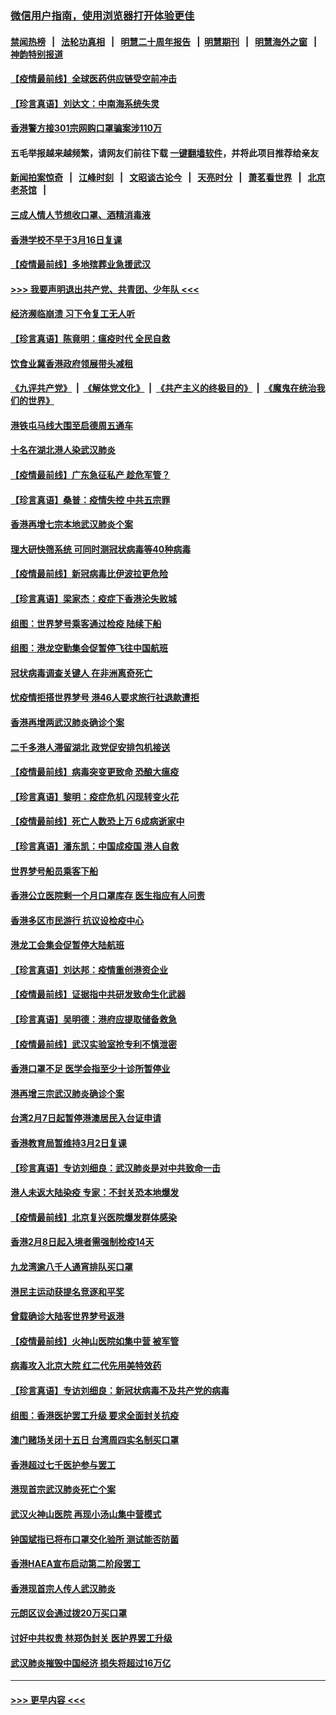 ### [微信用户指南，使用浏览器打开体验更佳](https://github.com/gfw-breaker/banned-news1/blob/master/indexes/wechat-guide.md?t=0)
#### [禁闻热榜](热点新闻.md?t=0)  &nbsp;&nbsp;|&nbsp;&nbsp; [法轮功真相](https://github.com/gfw-breaker/truth/blob/master/README.md?t=0) &nbsp;&nbsp;|&nbsp;&nbsp; [明慧二十周年报告](https://github.com/gfw-breaker/mh-reports/blob/master/README.md?t=0) &nbsp;&nbsp;|&nbsp;&nbsp;[明慧期刊](https://github.com/gfw-breaker/mh-qikan) &nbsp;&nbsp;|&nbsp;&nbsp; [明慧海外之窗](https://github.com/gfw-breaker/mh-news/blob/master/README.md?t=0) &nbsp;&nbsp;|&nbsp;&nbsp; [神韵特别报道](https://github.com/gfw-breaker/mh-news/blob/master/shenyun.md?t=0)
#### [【疫情最前线】全球医药供应链受空前冲击](../pages/nsc415/n11869614.md?t=02161122) 
#### [【珍言真语】刘达文：中南海系统失灵](../pages/nsc415/n11869465.md?t=02161122) 
#### [香港警方接301宗网购口罩骗案涉110万](../pages/nsc415/n11867572.md?t=02161122) 
#### 五毛举报越来越频繁，请网友们前往下载 [一键翻墙软件](https://github.com/gfw-breaker/ssr-accounts)，并将此项目推荐给亲友
#### [新闻拍案惊奇](https://github.com/gfw-breaker/banned-news1/blob/master/pages/link4.md) &nbsp;&nbsp;|&nbsp;&nbsp; [江峰时刻](https://github.com/gfw-breaker/banned-news1/blob/master/pages/link4.md) &nbsp;&nbsp;|&nbsp;&nbsp; [文昭谈古论今](https://github.com/gfw-breaker/banned-news1/blob/master/pages/link4.md) &nbsp;&nbsp;|&nbsp;&nbsp; [天亮时分](https://github.com/gfw-breaker/banned-news1/blob/master/pages/link4.md) &nbsp;&nbsp;|&nbsp;&nbsp; [萧茗看世界](https://github.com/gfw-breaker/banned-news1/blob/master/pages/link4.md) &nbsp;&nbsp;|&nbsp;&nbsp; [北京老茶馆](https://github.com/gfw-breaker/banned-news1/blob/master/pages/link4.md) &nbsp;&nbsp;|&nbsp;&nbsp; 
#### [三成人情人节想收口罩、酒精消毒液](../pages/nsc415/n11867523.md?t=02161122) 
#### [香港学校不早于3月16日复课](../pages/nsc415/n11867498.md?t=02161122) 
#### [【疫情最前线】多地殡葬业急援武汉](../pages/nsc415/n11866914.md?t=02161122) 
#### [>>> 我要声明退出共产党、共青团、少年队 <<<](https://github.com/begood0513/goodnews/blob/master/quit/letter.md) 
#### [经济濒临崩溃 习下令复工无人听](../pages/nsc415/n11867269.md?t=02161122) 
#### [【珍言真语】陈竟明：瘟疫时代 全民自救](../pages/nsc415/n11866765.md?t=02161122) 
#### [饮食业冀香港政府领展带头减租](../pages/nsc415/n11864876.md?t=02161122) 
#### [《九评共产党》](https://github.com/begood0513/9ping.md/blob/master/README.md) &nbsp;|&nbsp; [《解体党文化》](../../../../jtdwh.md/blob/master/README.md)  &nbsp;|&nbsp; [《共产主义的终极目的》](../../../../gczydzjmd.md/blob/master/README.md) &nbsp;|&nbsp; [《魔鬼在统治我们的世界》](../../../../mgztzwmdsj.md/blob/master/README.md) 
#### [港铁屯马线大围至启德周五通车](../pages/nsc415/n11864842.md?t=02161122) 
#### [十名在湖北港人染武汉肺炎](../pages/nsc415/n11864807.md?t=02161122) 
#### [【疫情最前线】广东急征私产 趁危军管？](../pages/nsc415/n11864205.md?t=02161122) 
#### [【珍言真语】桑普：疫情失控 中共五宗罪](../pages/nsc415/n11864157.md?t=02161122) 
#### [香港再增七宗本地武汉肺炎个案](../pages/nsc415/n11862405.md?t=02161122) 
#### [理大研快筛系统 可同时测冠状病毒等40种病毒](../pages/nsc415/n11862376.md?t=02161122) 
#### [【疫情最前线】新冠病毒比伊波拉更危险](../pages/nsc415/n11862199.md?t=02161122) 
#### [【珍言真语】梁家杰：疫症下香港沦失败城](../pages/nsc415/n11861588.md?t=02161122) 
#### [组图：世界梦号乘客通过检疫 陆续下船](../pages/nsc415/n11858302.md?t=02161122) 
#### [组图：港龙空勤集会促暂停飞往中国航班](../pages/nsc415/n11858190.md?t=02161122) 
#### [冠状病毒调查关键人 在非洲离奇死亡](../pages/nsc415/n11859798.md?t=02161122) 
#### [忧疫情拒搭世界梦号 港46人要求旅行社退款遭拒](../pages/nsc415/n11859849.md?t=02161122) 
#### [香港再增两武汉肺炎确诊个案](../pages/nsc415/n11859833.md?t=02161122) 
#### [二千多港人滞留湖北 政党促安排包机接送](../pages/nsc415/n11859831.md?t=02161122) 
#### [【疫情最前线】病毒突变更致命 恐酿大瘟疫](../pages/nsc415/n11859604.md?t=02161122) 
#### [【珍言真语】黎明：疫症危机 闪现转变火花](../pages/nsc415/n11859199.md?t=02161122) 
#### [【疫情最前线】死亡人数恐上万 6成病逝家中](../pages/nsc415/n11856687.md?t=02161122) 
#### [【珍言真语】潘东凯：中国成疫国 港人自救](../pages/nsc415/n11856962.md?t=02161122) 
#### [世界梦号船员乘客下船](../pages/nsc415/n11856883.md?t=02161122) 
#### [香港公立医院剩一个月口罩库存 医生指应有人问责](../pages/nsc415/n11856875.md?t=02161122) 
#### [香港多区市民游行 抗议设检疫中心](../pages/nsc415/n11856866.md?t=02161122) 
#### [港龙工会集会促暂停大陆航班](../pages/nsc415/n11856840.md?t=02161122) 
#### [【珍言真语】刘达邦：疫情重创港资企业](../pages/nsc415/n11854274.md?t=02161122) 
#### [【疫情最前线】证据指中共研发致命生化武器](../pages/nsc415/n11853087.md?t=02161122) 
#### [【珍言真语】吴明德：港府应提取储备救急](../pages/nsc415/n11852734.md?t=02161122) 
#### [【疫情最前线】武汉实验室抢专利不慎泄密](../pages/nsc415/n11850310.md?t=02161122) 
#### [香港口罩不足 医学会指至少十诊所暂停业](../pages/nsc415/n11850301.md?t=02161122) 
#### [港再增三宗武汉肺炎确诊个案](../pages/nsc415/n11850328.md?t=02161122) 
#### [台湾2月7日起暂停港澳居民入台证申请](../pages/nsc415/n11850304.md?t=02161122) 
#### [香港教育局暂维持3月2日复课](../pages/nsc415/n11850260.md?t=02161122) 
#### [【珍言真语】专访刘细良：武汉肺炎是对中共致命一击](../pages/nsc415/n11849934.md?t=02161122) 
#### [港人未返大陆染疫 专家：不封关恐本地爆发](../pages/nsc415/n11848021.md?t=02161122) 
#### [【疫情最前线】北京复兴医院爆发群体感染](../pages/nsc415/n11847626.md?t=02161122) 
#### [香港2月8日起入境者需强制检疫14天](../pages/nsc415/n11847658.md?t=02161122) 
#### [九龙湾逾八千人通宵排队买口罩](../pages/nsc415/n11847647.md?t=02161122) 
#### [港民主运动获提名竞逐和平奖](../pages/nsc415/n11847633.md?t=02161122) 
#### [曾载确诊大陆客世界梦号返港](../pages/nsc415/n11847608.md?t=02161122) 
#### [【疫情最前线】火神山医院如集中营 被军管](../pages/nsc415/n11847524.md?t=02161122) 
#### [病毒攻入北京大院 红二代先用美特效药](../pages/nsc415/n11847427.md?t=02161122) 
#### [【珍言真语】专访刘细良：新冠状病毒不及共产党的病毒](../pages/nsc415/n11847164.md?t=02161122) 
#### [组图：香港医护罢工升级 要求全面封关抗疫](../pages/nsc415/n11844107.md?t=02161122) 
#### [澳门赌场关闭十五日 台湾周四实名制买口罩](../pages/nsc415/n11845083.md?t=02161122) 
#### [香港超过七千医护参与罢工](../pages/nsc415/n11845051.md?t=02161122) 
#### [港现首宗武汉肺炎死亡个案](../pages/nsc415/n11844998.md?t=02161122) 
#### [武汉火神山医院 再现小汤山集中营模式](../pages/nsc415/n11844763.md?t=02161122) 
#### [钟国斌指已将布口罩交化验所 测试能否防菌](../pages/nsc415/n11842783.md?t=02161122) 
#### [香港HAEA宣布启动第二阶段罢工](../pages/nsc415/n11842723.md?t=02161122) 
#### [香港现首宗人传人武汉肺炎](../pages/nsc415/n11842766.md?t=02161122) 
#### [元朗区议会通过拨20万买口罩](../pages/nsc415/n11842754.md?t=02161122) 
#### [讨好中共权贵 林郑伪封关 医护界罢工升级](../pages/nsc415/n11842359.md?t=02161122) 
#### [武汉肺炎摧毁中国经济 损失将超过16万亿](../pages/nsc415/n11839723.md?t=02161122) 

----
#### [ >>> 更早内容 <<< ](../indexes/nsc415-earlier.md)
